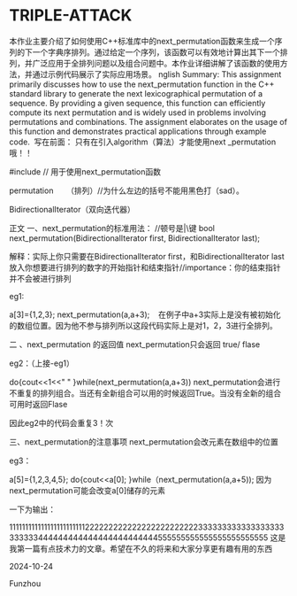 # TRIPLE-ATTACK
本作业主要介绍了如何使用C++标准库中的next_permutation函数来生成一个序列的下一个字典序排列。通过给定一个序列，该函数可以有效地计算出其下一个排列，并广泛应用于全排列问题以及组合问题中。本作业详细讲解了该函数的使用方法，并通过示例代码展示了实际应用场景。
nglish Summary: This assignment primarily discusses how to use the next_permutation function in the C++ standard library to generate the next lexicographical permutation of a sequence. By providing a given sequence, this function can efficiently compute its next permutation and is widely used in problems involving permutations and combinations. The assignment elaborates on the usage of this function and demonstrates practical applications through example code.
​
写在前面：
只有在引入algorithm（算法）才能使用next _permutation哦！！

#include <algorithm> // 用于使用next_permutation函数

permutation      （排列）//为什么左边的括号不能用黑色打（sad）。

BidirectionalIterator（双向迭代器）

正文
一、next_permutation的标准用法： //顿号是|\键
bool next_permutation(BidirectionalIterator first, BidirectionalIterator last);

解释：实际上你只需要在BidirectionalIterator first，和BidirectionalIterator last放入你想要进行排列的数字的开始指针和结束指针//importance：你的结束指针并不会被进行排列

eg1:

a[3]={1,2,3};
next_permutation(a,a+3);
   在例子中a+3实际上是没有被初始化的数组位置。因为他不参与排列所以这段代码实际上是对1，2，3进行全排列。

二 、next_permutation 的返回值
next_permutation只会返回 true/ flase

eg2：（上接-eg1）

do{cout<<1<<" "
}while(next_permutation(a,a+3))
next_permutation会进行不重复的排列组合。当还有全新组合可以用的时候返回True。当没有全新的组合可用时返回Flase

因此eg2中的代码会重复3！次

三、next_permutation的注意事项
next_permutation会改元素在数组中的位置

eg3：

a[5]={1,2,3,4,5};
do{cout<<a[0];
}while（next_permutation(a,a+5));
因为next_permutation可能会改变a[0]储存的元素

一下为输出：

111111111111111111111111222222222222222222222222333333333333333333333333444444444444444444444444555555555555555555555555
这是我第一篇有点技术力的文章。希望在不久的将来和大家分享更有趣有用的东西

2024-10-24

Funzhou

​

